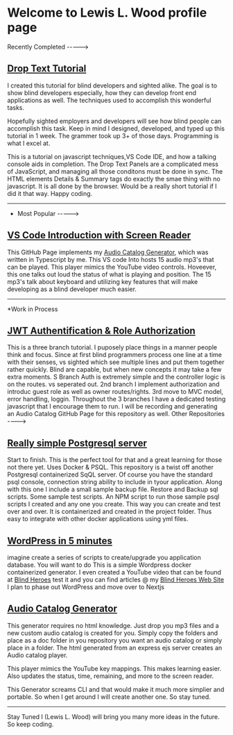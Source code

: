 # Welcome to Lewis L. Wood profile page

Recently Completed ----->

## [Drop Text Tutorial](http://lewislwood.github.io/drop-text-tutorial)

I created this tutorial for blind developers and sighted alike. The goal is to show blind developers especially, how they can develop front end applications as well.  The techniques used to accomplish this wonderful tasks.

Hopefully sighted employers and developers will see how blind people can accomplish this task.  Keep in mind I designed, developed, and typed up this tutorial in 1 week. The grammer took up  3+ of those days. Programming is what I excel at.

This is a tutorial on javascript techniques,VS Code IDE, and how a talking console aids in completion. The Drop Text Panels are a complicated mess of JavaScript, and managing all those conditons must be done in sync. The HTML elements Details & Summary tags do exactly the smae thing with no javascript. It is all done by the browser. Would be a really short tutorial if I did it that way.  Happy coding.

--------

* Most Popular ----->

## [VS Code Introduction with Screen Reader](https://lewislwood.github.io/vsCode-Intro-Screen-Reader/)

This GitHub Page implements my [Audio Catalog Generator](http://lewislwood.github.io/ac-gen), which was written in Typescript by me. This VS code Into hosts 15 audio mp3's that can be played. This player mimics the YouTube video controls. Hoveever, this one talks out loud the status of what is playing and position. The 15 mp3's talk about keyboard and utilizing key features that will make developing as a blind developer much easier.

--------

   *Work in Process

## [JWT Authentification  & Role Authorization](https://github.com/lewislwood/jwt-auth-role-express)

This is a three branch tutorial. I puposely place things in a manner people think and focus. Since at first blind programmers process one line at a time with their senses, vs sighted which see multiple lines and put them together rather quickly. Blind are capable, but when new concepts it may take a few extra moments. S Branch Auth is extremely simple and the controller logic is on the routes. vs seperated out. 2nd branch I implement authorization and introduc guest role as well as owner routes/rights. 3rd move to MVC model, error handling, loggin.
Throughout the 3 branches I have a dedicated testing javascript that I encourage them to run. I will be recording and generating an Audio Catalog GitHub Page for this repository as well.
Other Repositories ---->

## [Really simple Postgresql server](https://github.com/lewislwood/postgresql-persistent-connect)

Start to finish. This is the perfect tool for that and a great learning for those not there yet. Uses Docker & PSQL.
This repository is a twist off another Postgresql containerized SqQL server. Of course you have the standard psql console, connection string ability to include in tyour application. Along with this one I include a small sample backup file. Restore and Backup sql scripts. Some sample  test scripts. An NPM script to run those sample psql scripts I created and any  one you create. This way you can create and test over and over. It is containerized and created in the project folder. Thus easy to integrate with other docker applications using yml files.

## [WordPress in 5 minutes](https://github.com/lewislwood/wordpress-developer-docker)

imagine create a series of scripts to create/upgrade you application database. You will want to do This is a simple Wordpress docker containerized generator. I even created a YouTube video that can be found at [Blind Heroes](http://youtube.com/@blindheroes.org) test it and you can find articles @ my [Blind Heroes Web Site](http://blindheroes.org)  I plan to phase out WordPress and move over to Nextjs

## [Audio Catalog Generator](http://lewislwood.github.io/ac-gen)

 This generator requires no html knowledge. Just drop you mp3 files and a new custom audio catalog is created for you. Simply copy the folders and place as a doc folder in you repository you want an audio catalog or simply place in a folder. The html generated from an express ejs server creates an Audio catalog player.

 This player mimics the YouTube key mappings. This makes learning easier. Also updates the status, time, remaining, and more to the screen reader.

 This Generator screams CLI and that would make it much more simplier and portable. So when I get around I will create another one. So stay tuned.

--------

Stay Tuned I (Lewis L. Wood) will bring you many more ideas in the future. So keep coding.
